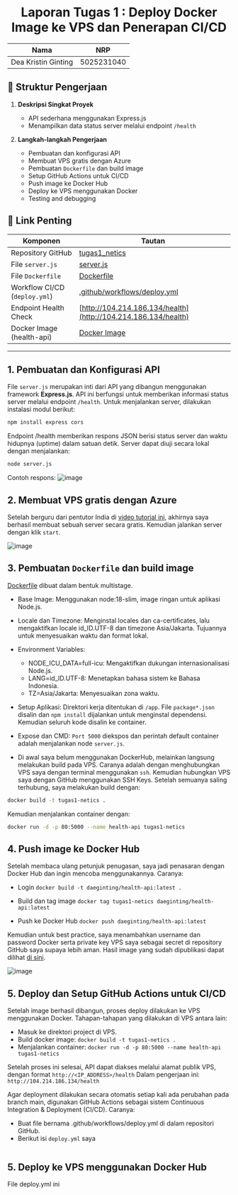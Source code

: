 <div align="center">
  
# Laporan Tugas 1 : Deploy Docker Image ke VPS dan Penerapan CI/CD
| Nama              | NRP         |
|-------------------|-------------|
| Dea Kristin Ginting | 5025231040 |
</div>

## 📂 Struktur Pengerjaan

1. **Deskripsi Singkat Proyek**
   - API sederhana menggunakan Express.js
   - Menampilkan data status server melalui endpoint `/health`

2. **Langkah-langkah Pengerjaan**
   - Pembuatan dan konfigurasi API
   - Membuat VPS gratis dengan Azure 
   - Pembuatan `Dockerfile` dan build image
   - Setup GitHub Actions untuk CI/CD
   - Push image ke Docker Hub
   - Deploy ke VPS menggunakan Docker
   - Testing and debugging

## 🔗 Link Penting

| Komponen                     | Tautan                                                                 |
|-----------------------------|------------------------------------------------------------------------|
| Repository GitHub           | [tugas1_netics](https://github.com/oceanite/tugas1_netics)           |
| File `server.js`            | [server.js](https://github.com/oceanite/tugas1_netics/blob/main/server.js) |
| File `Dockerfile`           | [Dockerfile](https://github.com/oceanite/tugas1_netics/blob/main/dockerfile) |
| Workflow CI/CD (`deploy.yml`) | [.github/workflows/deploy.yml](https://github.com/oceanite/tugas1_netics/blob/main/.github/workflows/deploy.yml) |
| Endpoint Health Check       | [http://104.214.186.134/health](http://104.214.186.134/health)         |
| Docker Image (health-api)   | [Docker Image](https://hub.docker.com/repository/docker/daeginting/health-api) |

---

## 1. Pembuatan dan Konfigurasi API
  File `server.js` merupakan inti dari API yang dibangun menggunakan framework **Express.js**. API ini berfungsi untuk memberikan informasi status server melalui endpoint `/health`.
Untuk menjalankan server, dilakukan instalasi modul berikut:

```bash
npm install express cors
```

  Endpoint /health memberikan respons JSON berisi status server dan waktu hidupnya (uptime) dalam satuan detik. Server dapat diuji secara lokal dengan menjalankan:

```bash
node server.js
```

  Contoh respons:
![image](https://github.com/user-attachments/assets/e979d4b4-ce0e-4f88-a3c9-73f904cf7471)

## 2. Membuat VPS gratis dengan Azure 
Setelah berguru dari pentutor India di [video tutorial ini](https://youtu.be/4xGPfVfJ4iM?si=UcIOqxK4-3mNaSCc), akhirnya saya berhasil membuat sebuah server secara gratis. Kemudian jalankan server dengan klik `start`.

![image](https://github.com/user-attachments/assets/0180a2c2-df7e-427b-aa24-50b84b08b1e1)


## 3. Pembuatan `Dockerfile` dan build image
[Dockerfile](https://github.com/oceanite/tugas1_netics/blob/main/dockerfile) dibuat dalam bentuk multistage.

- Base Image:
Menggunakan node:18-slim, image ringan untuk aplikasi Node.js.

- Locale dan Timezone:
Menginstal locales dan ca-certificates, lalu mengaktifkan locale id_ID.UTF-8 dan timezone Asia/Jakarta. Tujuannya untuk menyesuaikan waktu dan format lokal.

- Environment Variables:
  - NODE_ICU_DATA=full-icu: Mengaktifkan dukungan internasionalisasi Node.js.
  - LANG=id_ID.UTF-8: Menetapkan bahasa sistem ke Bahasa Indonesia.
  - TZ=Asia/Jakarta: Menyesuaikan zona waktu.

- Setup Aplikasi:
Direktori kerja ditentukan di `/app`. File `package*.json` disalin dan `npm install` dijalankan untuk menginstal dependensi. Kemudian seluruh kode disalin ke container.

- Expose dan CMD:
`Port 5000` diekspos dan perintah default container adalah menjalankan node `server.js`.

- Di awal saya belum menggunakan DockerHub, melainkan langsung melakukan build pada VPS. Caranya adalah dengan menghubungkan VPS saya dengan terminal menggunakan `ssh`. Kemudian hubungkan VPS saya dengan GitHub menggunakan SSH Keys. Setelah semuanya saling terhubung, saya melakukan build dengan:

```bash
docker build -t tugas1-netics .
```

Kemudian menjalankan container dengan:

```bash
docker run -d -p 80:5000 --name health-api tugas1-netics
```

## 4. Push image ke Docker Hub
Setelah membaca ulang petunjuk penugasan, saya jadi penasaran dengan Docker Hub dan ingin mencoba menggunakannya. Caranya:

- Login
`docker build -t daeginting/health-api:latest .`

- Build dan tag image
`docker tag tugas1-netics daeginting/health-api:latest`

- Push ke Docker Hub
`docker push daeginting/health-api:latest`

Kemudian untuk best practice, saya menambahkan username dan password Docker serta private key VPS saya sebagai secret di repository GitHub saya supaya lebih aman. Hasil image yang sudah dipublikasi dapat dilihat [di sini](https://hub.docker.com/repository/docker/daeginting/health-api).

![image](https://github.com/user-attachments/assets/fabc5059-54d7-4f1a-9658-e507ac783185)

## 5. Deploy dan Setup GitHub Actions untuk CI/CD
Setelah image berhasil dibangun, proses deploy dilakukan ke VPS menggunakan Docker. Tahapan-tahapan yang dilakukan di VPS antara lain:
- Masuk ke direktori project di VPS.
- Build docker image:
`docker build -t tugas1-netics .`
- Menjalankan container:
`docker run -d -p 80:5000 --name health-api tugas1-netics`

Setelah proses ini selesai, API dapat diakses melalui alamat publik VPS, dengan format
`http://<IP_ADDRESS>/health`
Dalam pengerjaan ini:
`http://104.214.186.134/health`

Agar deployment dilakukan secara otomatis setiap kali ada perubahan pada branch main, digunakan GitHub Actions sebagai sistem Continuous Integration & Deployment (CI/CD). Caranya:
- Buat file bernama .github/workflows/deploy.yml di dalam repositori GitHub.
- Berikut isi `deploy.yml` saya
```bash

```


## 5. Deploy ke VPS menggunakan Docker Hub
File deploy.yml ini 

